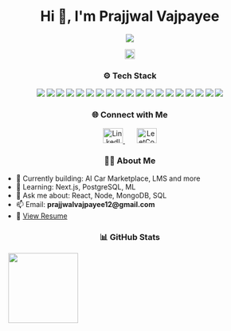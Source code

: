 <h1 align="center">Hi 👋, I'm Prajjwal Vajpayee</h1>

<p align="center">
  <img src="https://readme-typing-svg.herokuapp.com?font=Fira+Code&duration=2500&pause=700&color=00FFAA&center=true&vCenter=true&width=380&lines=React+%7C+Next+%7C+Node+%7C+MongoDB;Always+learning+something+new+💡" />
</p>

<p align="center">
  <img src="https://komarev.com/ghpvc/?username=prajjwalvajpayee&style=flat-square&color=000000" height="20"/>
</p>

<!-- TECH STACK BADGES -->
<h3 align="center">⚙️ Tech Stack</h3>

<p align="center">
  <img src="https://img.shields.io/badge/JavaScript-F7DF1E?style=for-the-badge&logo=javascript&logoColor=black" />
  <img src="https://img.shields.io/badge/TypeScript-3178C6?style=for-the-badge&logo=typescript&logoColor=white" />
  <img src="https://img.shields.io/badge/React-20232A?style=for-the-badge&logo=react&logoColor=61DAFB" />
  <img src="https://img.shields.io/badge/Next.js-black?style=for-the-badge&logo=next.js&logoColor=white" />
  <img src="https://img.shields.io/badge/Node.js-339933?style=for-the-badge&logo=nodedotjs&logoColor=white" />
  <img src="https://img.shields.io/badge/Express.js-404D59?style=for-the-badge&logo=express&logoColor=white" />
  <img src="https://img.shields.io/badge/MongoDB-4EA94B?style=for-the-badge&logo=mongodb&logoColor=white" />
  <img src="https://img.shields.io/badge/MySQL-005C84?style=for-the-badge&logo=mysql&logoColor=white" />
  <img src="https://img.shields.io/badge/PostgreSQL-336791?style=for-the-badge&logo=postgresql&logoColor=white" />
  <img src="https://img.shields.io/badge/Tailwind_CSS-38B2AC?style=for-the-badge&logo=tailwind-css&logoColor=white" />
  <img src="https://img.shields.io/badge/Bootstrap-563D7C?style=for-the-badge&logo=bootstrap&logoColor=white" />
  <img src="https://img.shields.io/badge/Redux-764ABC?style=for-the-badge&logo=redux&logoColor=white" />
  <img src="https://img.shields.io/badge/Python-3776AB?style=for-the-badge&logo=python&logoColor=white" />
  <img src="https://img.shields.io/badge/Java-ED8B00?style=for-the-badge&logo=java&logoColor=white" />
  <img src="https://img.shields.io/badge/C++-00599C?style=for-the-badge&logo=c%2B%2B&logoColor=white" />
  <img src="https://img.shields.io/badge/Postman-FF6C37?style=for-the-badge&logo=postman&logoColor=white" />
  <img src="https://img.shields.io/badge/Git-F05032?style=for-the-badge&logo=git&logoColor=white" />
  <img src="https://img.shields.io/badge/GitHub-181717?style=for-the-badge&logo=github&logoColor=white" />
  <img src="https://img.shields.io/badge/VS%20Code-007ACC?style=for-the-badge&logo=visual-studio-code&logoColor=white" />
</p>

<!-- CONNECT -->
<h3 align="center">🌐 Connect with Me</h3>

<p align="center">
  <a href="https://linkedin.com/in/prajjwal-vajpayee-9899b0259" target="_blank">
    <img src="https://raw.githubusercontent.com/rahuldkjain/github-profile-readme-generator/master/src/images/icons/Social/linked-in-alt.svg" alt="LinkedIn" height="30" width="40" />
  </a>
  &nbsp;&nbsp;&nbsp;&nbsp;&nbsp;
  <a href="https://www.leetcode.com/prajjwalvajpayee12" target="_blank">
    <img src="https://raw.githubusercontent.com/rahuldkjain/github-profile-readme-generator/master/src/images/icons/Social/leet-code.svg" alt="LeetCode" height="30" width="40" />
  </a>
</p>


<!-- ABOUT -->
<h3 align="center">🙋‍♂️ About Me</h3>

<ul>
  <li>🔭 Currently building: AI Car Marketplace, LMS and more</li>
  <li>🌱 Learning: Next.js, PostgreSQL, ML</li>
  <li>💬 Ask me about: React, Node, MongoDB, SQL</li>
  <li>📫 Email: <strong>prajjwalvajpayee12@gmail.com</strong></li>
  <li>📄 <a href="https://drive.google.com/file/d/1DrWhLxgbKgVjMw8saMetoXemxLWueUZO/view?usp=sharing" target="_blank">View Resume</a></li>
</ul>

<!-- GITHUB STATS -->
<h3 align="center">📊 GitHub Stats</h3>

<p align="center">
  
  &nbsp;
  <img src="https://github-readme-streak-stats.herokuapp.com/?user=prajjwalvajpayee&theme=radical&hide_border=true" height="140"/>
</p>

<!-- LEETCODE HEATMAP -->


